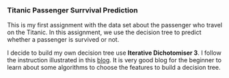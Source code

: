 ### Titanic Passenger Surrvival Prediction
This is my first assignment with the data set about the passenger who travel on the Titanic.
In this assignment, we use the decision tree to predict whether a passenger is survived or not.

I decide to build my own decision tree use **Iterative Dichotomiser 3**.
I follow the instruction illustrated in this [blog](https://medium.com/deep-math-machine-learning-ai/chapter-4-decision-trees-algorithms-b93975f7a1f1).
It is very good blog for the beginner to learn about some algorithms to choose the features to build a decision tree.

